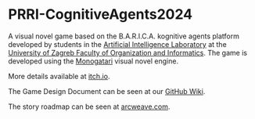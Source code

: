 # PRRI-CognitiveAgents2024

A visual novel game based on the B.A.R.I.C.A. kognitive agents platform developed by students in the [Artificial Intelligence Laboratory](https://ai.foi.hr/) at the [University of Zagreb Faculty of Organization and Informatics](https://www.foi.unizg.hr/). The game is
developed using the [Monogatari](https://monogatari.io/) visual novel engine.

More details available at [itch.io](https://ailab-foi.itch.io/prri-cognitiveagents2024).

The Game Design Document can be seen at our [GitHub Wiki](https://github.com/AILab-FOI/PRRI-CognitiveAgents2024/wiki/Game-Design-Document).

The story roadmap can be seen at [arcweave.com](https://arcweave.com/app/project/g16kABolYP?board=bfb7c531-ac94-4b95-bdb7-3280f78edb52&scale=0.262351&coords=-10145.307463944982,-10143.819006403963).
